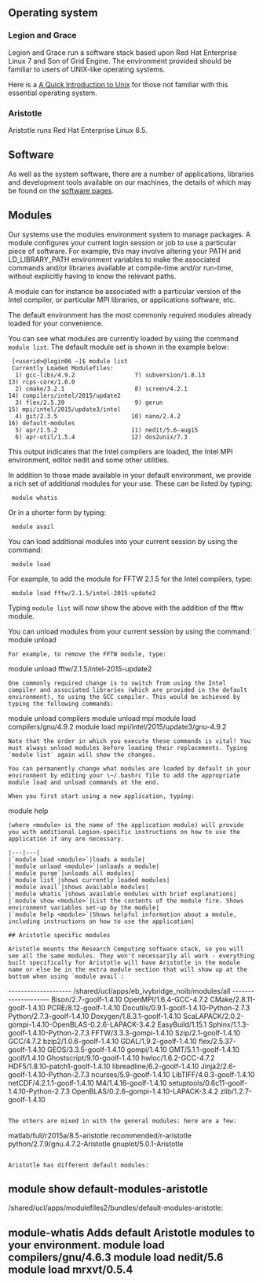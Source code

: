 ## Operating system

### Legion and Grace

Legion and Grace run a software stack based upon Red Hat Enterprise Linux 7 and Son of Grid Engine. The environment provided should be familiar to users of UNIX-like operating systems.

Here is a [A Quick Introduction to Unix](http://en.wikibooks.org/wiki/A_Quick_Introduction_to_Unix) for those not familiar with this essential operating system.

### Aristotle

Aristotle runs Red Hat Enterprise Linux 6.5.

## Software

As well as the system software, there are a number of applications, libraries and development tools available on our machines, the details of which may be found on the [ software pages](Software "wikilink").

## Modules

Our systems use the modules environment system to manage packages. A module configures your current login session or job to use a particular piece of software. For example, this may involve altering your PATH and LD\_LIBRARY\_PATH environment variables to make the associated commands and/or libraries available at compile-time and/or run-time, without explicitly having to know the relevant paths.

A module can for instance be associated with a particular version of the Intel compiler, or particular MPI libraries, or applications software, etc.

The default environment has the most commonly required modules already loaded for your convenience.

You can see what modules are currently loaded by using the command `module list`. The default module set is shown in the example below: 

```
 [<userid>@login06 ~]$ module list
 Currently Loaded Modulefiles:
  1) gcc-libs/4.9.2                 7) subversion/1.8.13             13) rcps-core/1.0.0
  2) cmake/3.2.1                    8) screen/4.2.1                  14) compilers/intel/2015/update2
  3) flex/2.5.39                    9) gerun                         15) mpi/intel/2015/update3/intel
  4) git/2.3.5                     10) nano/2.4.2                    16) default-modules
  5) apr/1.5.2                     11) nedit/5.6-aug15               
  6) apr-util/1.5.4                12) dos2unix/7.3                 
```

This output indicates that the Intel compilers are loaded, the Intel MPI environment, editor nedit and some other utilities.

In addition to those made available in your default environment, we provide a rich set of additional modules for your use. These can be listed by typing: 
```
 module whatis
```
Or in a shorter form by typing: 
```
 module avail
```

You can load additional modules into your current session by using the command: 
```
 module load
```
For example, to add the module for FFTW 2.1.5 for the Intel compilers, type: 
```
 module load fftw/2.1.5/intel-2015-update2
```
Typing `module list` will now show the above with the addition of the fftw module.

You can unload modules from your current session by using the command: `
 module unload
```
For example, to remove the FFTW module, type: 
```
 module unload fftw/2.1.5/intel-2015-update2
```
One commonly required change is to switch from using the Intel compiler and associated libraries (which are provided in the default environment), to using the GCC compiler. This would be achieved by typing the following commands: 
```
 module unload compilers 
 module unload mpi
 module load compilers/gnu/4.9.2
 module load mpi/intel/2015/update3/gnu-4.9.2
```
Note that the order in which you execute these commands is vital! You must always unload modules before loading their replacements. Typing `module list` again will show the changes.

You can permanently change what modules are loaded by default in your environment by editing your \~/.bashrc file to add the appropriate module load and unload commands at the end.

When you first start using a new application, typing:
```
 module help <module>
``` 
(where <module> is the name of the application module) will provide you with additional Legion-specific instructions on how to use the application if any are necessary.

|---|---|
|`module load <module>`|loads a module|
|`module unload <module>`|unloads a module|
|`module purge`|unloads all modules|
|`module list`|shows currently loaded modules|
|`module avail`|shows available modules|
|`module whatis`|shows available modules with brief explanations|
|`module show <module>`|List the contents of the module fire. Shows environment variables set-up by the module|
|`module help <module>`|Shows helpful information about a module, including instructions on how to use the application|

## Aristotle specific modules

Aristotle mounts the Research Computing software stack, so you will see all the same modules. They won't necessarily all work - everything built specifically for Aristotle will have Aristotle in the module name or else be in the extra module section that will show up at the bottom when using `module avail`: 
```
 -------------------- /shared/ucl/apps/eb_ivybridge_noib/modules/all --------------------
 Bison/2.7-goolf-1.4.10                              OpenMPI/1.6.4-GCC-4.7.2
 CMake/2.8.11-goolf-1.4.10                           PCRE/8.12-goolf-1.4.10
 Docutils/0.9.1-goolf-1.4.10-Python-2.7.3            Python/2.7.3-goolf-1.4.10
 Doxygen/1.8.3.1-goolf-1.4.10                        ScaLAPACK/2.0.2-gompi-1.4.10-OpenBLAS-0.2.6-LAPACK-3.4.2
 EasyBuild/1.15.1                                    Sphinx/1.1.3-goolf-1.4.10-Python-2.7.3
 FFTW/3.3.3-gompi-1.4.10                             Szip/2.1-goolf-1.4.10
 GCC/4.7.2                                           bzip2/1.0.6-goolf-1.4.10
 GDAL/1.9.2-goolf-1.4.10                             flex/2.5.37-goolf-1.4.10
 GEOS/3.3.5-goolf-1.4.10                             gompi/1.4.10
 GMT/5.1.1-goolf-1.4.10                              goolf/1.4.10
 Ghostscript/9.10-goolf-1.4.10                       hwloc/1.6.2-GCC-4.7.2
 HDF5/1.8.10-patch1-goolf-1.4.10                     libreadline/6.2-goolf-1.4.10
 Jinja2/2.6-goolf-1.4.10-Python-2.7.3                ncurses/5.9-goolf-1.4.10
 LibTIFF/4.0.3-goolf-1.4.10                          netCDF/4.2.1.1-goolf-1.4.10
 M4/1.4.16-goolf-1.4.10                              setuptools/0.6c11-goolf-1.4.10-Python-2.7.3
 OpenBLAS/0.2.6-gompi-1.4.10-LAPACK-3.4.2            zlib/1.2.7-goolf-1.4.10
```

The others are mixed in with the general modules: here are a few:

```
 matlab/full/r2015a/8.5-aristotle
 recommended/r-aristotle
 python/2.7.9/gnu.4.7.2-Aristotle
 gnuplot/5.0.1-Aristotle
```

Aristotle has different default modules:

```
 module show default-modules-aristotle
 -------------------------------------------------------------------
 /shared/ucl/apps/modulefiles2/bundles/default-modules-aristotle:
 
 module-whatis   Adds default Aristotle modules to your environment. 
 module      load compilers/gnu/4.6.3 
 module      load nedit/5.6 
 module      load mrxvt/0.5.4 
 -------------------------------------------------------------------
```

